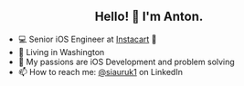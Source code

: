 <h2 align="center">Hello! 👋 I'm Anton.</h2>


- 💻 Senior iOS Engineer at [Instacart](https://www.instacart.com/company) 🥕
- 🌲 Living in Washington
- 🚀 My passions are iOS Development and problem solving
- 📫 How to reach me: [@siauruk1](https://www.linkedin.com/in/siauruk1) on LinkedIn
